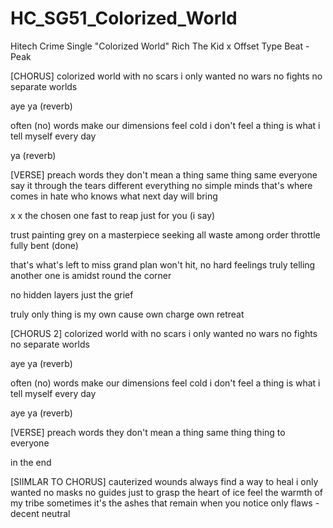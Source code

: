 # HC_SG51_Colorized_World
Hitech Crime Single "Colorized World"
Rich The Kid x Offset Type Beat - Peak

[CHORUS]
colorized world
with no scars
i only wanted
no wars no fights
no separate worlds 

aye ya (reverb)

often (no) words make
our dimensions feel cold
i don't feel a thing
is what i tell myself
every day 

ya (reverb)

[VERSE]
preach words
they don't mean a thing
same thing same 
everyone say it 
through the tears
different everything
no simple minds
that's where
comes in hate
who knows what next 
day will bring





x
x
the chosen one fast to reap
just for you 
(i say)

trust
painting grey
on a masterpiece
seeking all waste
among  order
throttle fully bent (done)

that's what's left to miss 
grand plan won't hit,
no hard feelings
truly telling another 
one is amidst
round the corner

no hidden layers 
just the grief 

truly only thing 
is my own cause
own charge own retreat 

[CHORUS 2]
colorized world
with no scars
i only wanted
no wars no fights
no separate worlds 

aye ya (reverb)

often (no) words make
our dimensions feel cold
i don't feel a thing
is what i tell myself
every day

aye ya (reverb)

[VERSE]
preach words
they don't mean a thing
same thing thing to everyone

in the end

[SIIMLAR TO CHORUS]
cauterized wounds
always find a way to heal
i only wanted
no masks no guides
just to grasp the heart of ice
feel the warmth of my tribe
sometimes it's the ashes
that remain when you notice
only flaws - decent neutral







